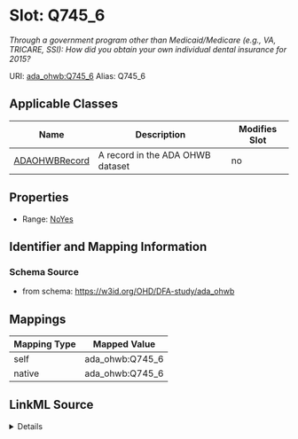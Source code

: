 

# Slot: Q745_6 


_Through a government program other than Medicaid/Medicare (e.g., VA, TRICARE, SSI): How did you obtain your own individual dental insurance for 2015?_





URI: [ada_ohwb:Q745_6](https://w3id.org/OHD/DFA-study/ada_ohwb/Q745_6)
Alias: Q745_6

<!-- no inheritance hierarchy -->





## Applicable Classes

| Name | Description | Modifies Slot |
| --- | --- | --- |
| [ADAOHWBRecord](ADAOHWBRecord.md) | A record in the ADA OHWB dataset |  no  |







## Properties

* Range: [NoYes](NoYes.md)





## Identifier and Mapping Information







### Schema Source


* from schema: https://w3id.org/OHD/DFA-study/ada_ohwb




## Mappings

| Mapping Type | Mapped Value |
| ---  | ---  |
| self | ada_ohwb:Q745_6 |
| native | ada_ohwb:Q745_6 |




## LinkML Source

<details>
```yaml
name: Q745_6
description: 'Through a government program other than Medicaid/Medicare (e.g., VA,
  TRICARE, SSI): How did you obtain your own individual dental insurance for 2015?'
from_schema: https://w3id.org/OHD/DFA-study/ada_ohwb
rank: 1000
alias: Q745_6
domain_of:
- ADA_OHWBRecord
range: NoYes

```
</details>
